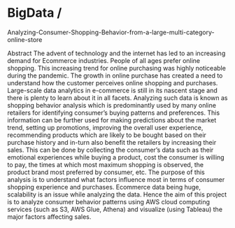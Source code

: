 # BigData / 
Analyzing-Consumer-Shopping-Behavior-from-a-large-multi-category-online-store

Abstract
The advent of technology and the internet has led to an increasing demand for Ecommerce industries. People of all ages prefer online shopping. This increasing trend for online purchasing was highly noticeable during the pandemic. The growth in online purchase has created a need to understand how the customer perceives online shopping and purchases. Large-scale data analytics in e-commerce is still in its nascent stage and there is plenty to learn about it in all facets. Analyzing such data is known as shopping behavior analysis which is predominantly used by many online retailers for identifying consumer’s buying patterns and preferences. This information can be further used for making predictions about the market trend, setting up promotions, improving the overall user experience, recommending products which are likely to be bought based on their purchase history and in-turn also benefit the retailers by increasing their sales. This can be done by collecting the consumer’s data such as their emotional experiences while buying a product, cost the consumer is willing to pay, the times at which most maximum shopping is observed, the product brand most preferred by consumer, etc. The purpose of this analysis is to understand what factors influence most in terms of consumer shopping experience and purchases. Ecommerce data being huge, scalability is an issue while analyzing the data. Hence the aim of this project is to analyze consumer behavior patterns using AWS cloud computing services (such as S3, AWS Glue, Athena) and visualize (using Tableau) the major factors affecting sales.
